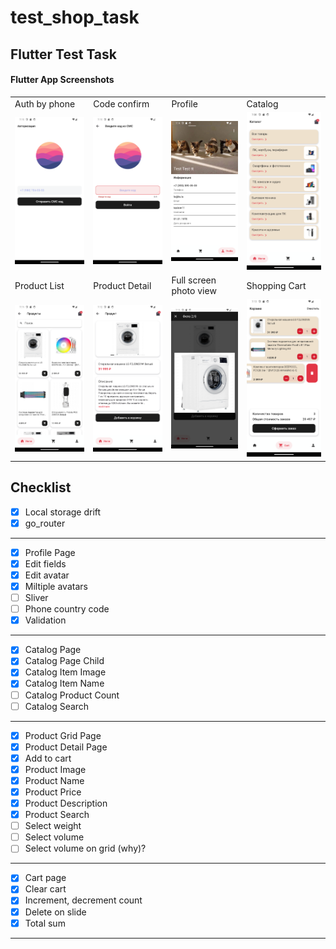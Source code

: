 # test_shop_task
## Flutter Test Task


#### Flutter App Screenshots

<table>
  <tr>
    <td>Auth by phone</td>
    <td>Code confirm</td>
    <td>Profile</td>
    <td>Catalog</td>
  </tr>
  <tr>
    <td><img src="git_asset/preview_6.png" width=270></td>
    <td><img src="git_asset/preview_7.png" width=270></td>
    <td><img src="git_asset/preview_5.png" width=270></td>
    <td><img src="git_asset/preview.png" width=270></td>
  </tr>
  <tr>
    <td>Product List</td>
    <td>Product Detail</td>
    <td>Full screen photo view</td>
    <td>Shopping Cart</td>
  </tr>
  <tr>
    <td><img src="git_asset/preview_2.png" width=270></td>
    <td><img src="git_asset/preview_1.png" width=270></td>
    <td><img src="git_asset/preview_3.png" width=270></td>
    <td><img src="git_asset/preview_4.png" width=270></td>
  </tr>
 </table>


## Checklist

- [x] Local storage drift
- [x] go_router
---
- [x] Profile Page
- [x] Edit fields
- [x] Edit avatar
- [x] Miltiple avatars
- [ ] Sliver 
- [ ] Phone country code 
- [x] Validation 
---
- [x] Catalog Page 
- [x] Catalog Page Child
- [x] Catalog Item Image
- [x] Catalog Item Name
- [ ] Catalog Product Count
- [ ] Catalog Search
---
- [x] Product Grid Page 
- [x] Product Detail Page 
- [x] Add to cart
- [x] Product Image
- [x] Product Name
- [x] Product Price
- [x] Product Description
- [x] Product Search
- [ ] Select weight
- [ ] Select volume
- [ ] Select volume on grid (why)?
---
- [x] Cart page
- [x] Clear cart
- [x] Increment, decrement count
- [x] Delete on slide
- [x] Total sum
---